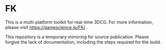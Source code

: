 # FK
This is a multi-platform toolkit for real-time 3DCG. For more information, please visit https://gamescience.jp/FK/ .

This repository is a temporary mirroring for source publication. Please forgive the lack of documentation, including the steps required for the build.